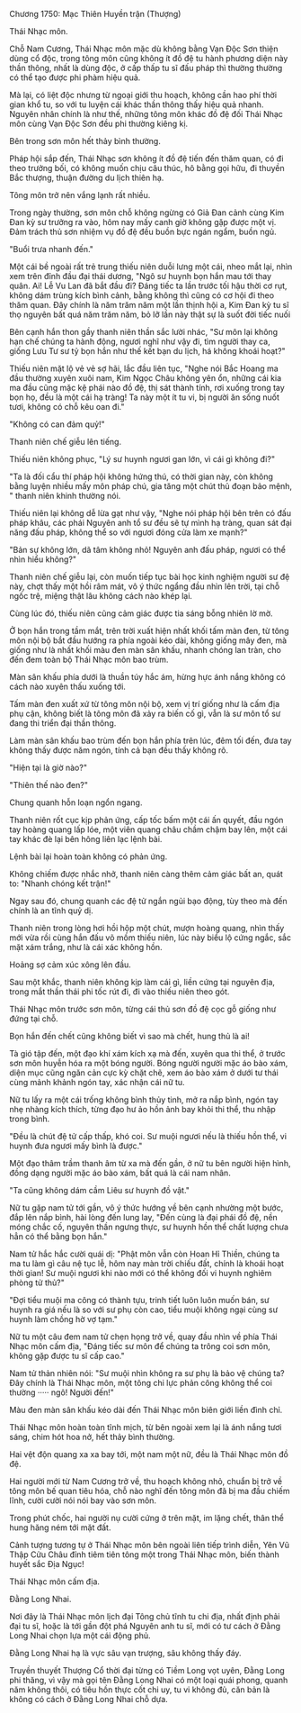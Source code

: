 




Chương 1750: Mạc Thiên Huyền trận (Thượng)


Thái Nhạc môn.

Chỗ Nam Cương, Thái Nhạc môn mặc dù không bằng Vạn Độc Sơn thiện dùng cổ độc, trong tông môn cũng không ít đồ đệ tu hành phương diện này thần thông, nhất là dùng độc, ở cấp thấp tu sĩ đấu pháp thì thường thường có thể tạo được phi phàm hiệu quả.

Mà lại, có liệt độc nhưng từ ngoại giới thu hoạch, không cần hao phí thời gian khổ tu, so với tu luyện cái khác thần thông thấy hiệu quả nhanh. Nguyên nhân chính là như thế, những tông môn khác đồ đệ đối Thái Nhạc môn cùng Vạn Độc Sơn đều phi thường kiêng kị.

Bên trong sơn môn hết thảy bình thường.

Pháp hội sắp đến, Thái Nhạc sơn không ít đồ đệ tiến đến thăm quan, có đi theo trưởng bối, có không muốn chịu câu thúc, hô bằng gọi hữu, đi thuyền Bắc thượng, thuận đường du lịch thiên hạ.

Tông môn trở nên vắng lạnh rất nhiều.

Trong ngày thường, sơn môn chỗ không ngừng có Giả Đan cảnh cùng Kim Đan kỳ sư trưởng ra vào, hôm nay mấy canh giờ không gặp được một vị. Đảm trách thủ sơn nhiệm vụ đồ đệ đều buồn bực ngán ngẩm, buồn ngủ.

"Buổi trưa nhanh đến."

Một cái bề ngoài rất trẻ trung thiếu niên duỗi lưng một cái, nheo mắt lại, nhìn xem trên đỉnh đầu đại thái dương, "Ngô sư huynh bọn hắn mau tới thay quân. Ai! Lễ Vu Lan đã bắt đầu đi? Đáng tiếc ta lần trước tối hậu thời cơ rụt, không dám trùng kích bình cảnh, bằng không thì cũng có cơ hội đi theo thăm quan. Đây chính là năm trăm năm một lần thịnh hội a, Kim Đan kỳ tu sĩ thọ nguyên bất quá năm trăm năm, bỏ lỡ lần này thật sự là suốt đời tiếc nuối

Bên cạnh hắn thon gầy thanh niên thần sắc lười nhác, "Sư môn lại không hạn chế chúng ta hành động, ngươi nghĩ như vậy đi, tìm người thay ca, giống Lưu Tư sư tỷ bọn hắn như thế kết bạn du lịch, há không khoái hoạt?"

Thiếu niên mặt lộ vẻ vẻ sợ hãi, lắc đầu liên tục, "Nghe nói Bắc Hoang ma đầu thường xuyên xuôi nam, Kim Ngọc Châu không yên ổn, những cái kia ma đầu cũng mặc kệ phái nào đồ đệ, thị sát thành tính, rơi xuống trong tay bọn họ, đều là một cái hạ tràng! Ta này một ít tu vi, bị người ăn sống nuốt tươi, không có chỗ kêu oan đi."

"Không có can đảm quỷ!"

Thanh niên chế giễu lên tiếng.

Thiếu niên không phục, "Lý sư huynh ngươi gan lớn, vì cái gì không đi?"

"Ta là đối cẩu thí pháp hội không hứng thú, có thời gian này, còn không bằng luyện nhiều mấy môn pháp chú, gia tăng một chút thủ đoạn bảo mệnh, " thanh niên khinh thường nói.

Thiếu niên lại không dễ lừa gạt như vậy, "Nghe nói pháp hội bên trên có đấu pháp khâu, các phái Nguyên anh tổ sư đều sẽ tự mình hạ tràng, quan sát đại năng đấu pháp, không thể so với ngươi đóng cửa làm xe mạnh?"

"Bản sự không lớn, dã tâm không nhỏ! Nguyên anh đấu pháp, ngươi có thể nhìn hiểu không?"

Thanh niên chế giễu lại, còn muốn tiếp tục bài học kinh nghiệm người sư đệ này, chợt thấy một hồi râm mát, vô ý thức ngẩng đầu nhìn lên trời, tại chỗ ngốc trệ, miệng thật lâu không cách nào khép lại.

Cùng lúc đó, thiếu niên cũng cảm giác được tia sáng bỗng nhiên lờ mờ.

Ở bọn hắn trong tầm mắt, trên trời xuất hiện nhất khối tấm màn đen, từ tông môn nội bộ bắt đầu hướng ra phía ngoài kéo dài, không giống mây đen, mà giống như là nhất khối màu đen màn sân khấu, nhanh chóng lan tràn, cho đến đem toàn bộ Thái Nhạc môn bao trùm.

Màn sân khấu phía dưới là thuần túy hắc ám, hừng hực ánh nắng không có cách nào xuyên thấu xuống tới.

Tấm màn đen xuất xứ từ tông môn nội bộ, xem vị trí giống như là cấm địa phụ cận, không biết là tông môn đã xảy ra biến cố gì, vẫn là sư môn tổ sư đang thi triển đại thần thông.

Làm màn sân khấu bao trùm đến bọn hắn phía trên lúc, đêm tối đến, đưa tay không thấy được năm ngón, tính cả bạn đều thấy không rõ.

"Hiện tại là giờ nào?"

"Thiên thế nào đen?"

Chung quanh hỗn loạn ngổn ngang.

Thanh niên rốt cục kịp phản ứng, cấp tốc bấm một cái ấn quyết, đầu ngón tay hoàng quang lấp lóe, một viên quang châu chầm chậm bay lên, một cái tay khác đè lại bên hông liên lạc lệnh bài.

Lệnh bài lại hoàn toàn không có phản ứng.

Không chiếm được nhắc nhở, thanh niên càng thêm cảm giác bất an, quát to: "Nhanh chóng kết trận!"

Ngay sau đó, chung quanh các đệ tử ngắn ngủi bạo động, tùy theo mà đến chính là an tĩnh quỷ dị.

Thanh niên trong lòng hơi hồi hộp một chút, mượn hoàng quang, nhìn thấy mới vừa rồi cùng hắn đấu võ mồm thiếu niên, lúc này biểu lộ cứng ngắc, sắc mặt xám trắng, như là cái xác không hồn.

Hoảng sợ cảm xúc xông lên đầu.

Sau một khắc, thanh niên không kịp làm cái gì, liền cứng tại nguyên địa, trong mắt thần thái phi tốc rút đi, đi vào thiếu niên theo gót.

Thái Nhạc môn trước sơn môn, từng cái thủ sơn đồ đệ cọc gỗ giống như đứng tại chỗ.

Bọn hắn đến chết cũng không biết vì sao mà chết, hung thủ là ai!

Tà gió tập đến, một đạo khí xám kích xạ mà đến, xuyên qua thi thể, ở trước sơn môn huyễn hóa ra một bóng người. Bóng người người mặc áo bào xám, diện mục cũng ngăn cản cực kỳ chặt chẽ, xem áo bào xám ở dưới tư thái cùng mảnh khảnh ngón tay, xác nhận cái nữ tu.

Nữ tu lấy ra một cái trống không bình thủy tinh, mở ra nắp bình, ngón tay nhẹ nhàng kích thích, từng đạo hư ảo hồn ảnh bay khỏi thi thể, thu nhập trong bình.

"Đều là chút đệ tử cấp thấp, khó coi. Sư muội ngươi nếu là thiếu hồn thể, vi huynh đưa ngươi mấy bình là được."

Một đạo thâm trầm thanh âm từ xa mà đến gần, ở nữ tu bên người hiện hình, đồng dạng người mặc áo bào xám, bất quá là cái nam nhân.

"Ta cũng không dám cầm Liêu sư huynh đồ vật."

Nữ tu gặp nam tử tới gần, vô ý thức hướng về bên cạnh nhường một bước, đắp lên nắp bình, hài lòng đến lung lay, "Đến cùng là đại phái đồ đệ, nền móng chắc cố, nguyên thần ngưng thực, sư huynh hồn thể chất lượng chưa hẳn có thể bằng bọn hắn."

Nam tử hắc hắc cười quái dị: "Phật môn vẫn còn Hoan Hỉ Thiền, chúng ta ma tu làm gì câu nệ tục lễ, hôm nay màn trời chiếu đất, chính là khoái hoạt thời gian! Sư muội ngươi khi nào mới có thể không đối vi huynh nghiêm phòng tử thủ?"

"Đợi tiểu muội ma công có thành tựu, trinh tiết luôn luôn muốn bán, sư huynh ra giá nếu là so với sư phụ còn cao, tiểu muội không ngại cùng sư huynh làm chồng hờ vợ tạm."

Nữ tu một câu đem nam tử chẹn họng trở về, quay đầu nhìn về phía Thái Nhạc môn cấm địa, "Đáng tiếc sư môn để chúng ta trông coi sơn môn, không gặp được tu sĩ cấp cao."

Nam tử thản nhiên nói: "Sư muội nhìn không ra sư phụ là bảo vệ chúng ta? Đây chính là Thái Nhạc môn, một tông chi lực phản công không thể coi thường ····· ngô! Người đến!"

Màu đen màn sân khấu kéo dài đến Thái Nhạc môn biên giới liền đình chỉ.

Thái Nhạc môn hoàn toàn tĩnh mịch, từ bên ngoài xem lại là ánh nắng tươi sáng, chim hót hoa nở, hết thảy bình thường.

Hai vệt độn quang xa xa bay tới, một nam một nữ, đều là Thái Nhạc môn đồ đệ.

Hai người mới từ Nam Cương trở về, thu hoạch không nhỏ, chuẩn bị trở về tông môn bế quan tiêu hóa, chỗ nào nghĩ đến tông môn đã bị ma đầu chiếm lĩnh, cười cười nói nói bay vào sơn môn.

Trong phút chốc, hai người nụ cười cứng ở trên mặt, im lặng chết, thân thể hung hăng ném tới mặt đất.

Cảnh tượng tương tự ở Thái Nhạc môn bên ngoài liên tiếp trình diễn, Yên Vũ Thập Cửu Châu đỉnh tiêm tiên tông một trong Thái Nhạc môn, biến thành huyết sắc Địa Ngục!

Thái Nhạc môn cấm địa.

Đằng Long Nhai.

Nơi đây là Thái Nhạc môn lịch đại Tông chủ tĩnh tu chi địa, nhất định phải đại tu sĩ, hoặc là tới gần đột phá Nguyên anh tu sĩ, mới có tư cách ở Đằng Long Nhai chọn lựa một cái động phủ.

Đằng Long Nhai hạ là vực sâu vạn trượng, sâu không thấy đáy.

Truyền thuyết Thượng Cổ thời đại từng có Tiềm Long vọt uyên, Đằng Long phi thăng, vì vậy mà gọi tên Đằng Long Nhai có một loại quái phong, quanh năm không thôi, có tiêu hồn thực cốt chi uy, tu vi không đủ, căn bản là không có cách ở Đằng Long Nhai chỗ dựa.




